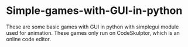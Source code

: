 # Simple-games-with-GUI-in-python
These are some basic games with GUI in python with simplegui module used for animation. These games only run on CodeSkulptor, which is an online code editor.
